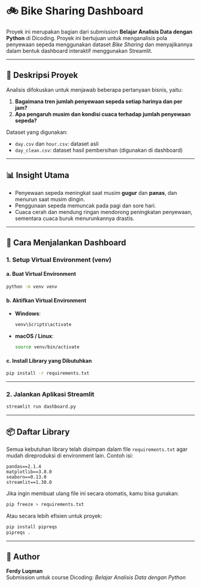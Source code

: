 # 🚲 Bike Sharing Dashboard

Proyek ini merupakan bagian dari submission **Belajar Analisis Data dengan Python** di Dicoding. Proyek ini bertujuan untuk menganalisis pola penyewaan sepeda menggunakan dataset *Bike Sharing* dan menyajikannya dalam bentuk dashboard interaktif menggunakan Streamlit.

---

## 📌 Deskripsi Proyek

Analisis difokuskan untuk menjawab beberapa pertanyaan bisnis, yaitu:

1. **Bagaimana tren jumlah penyewaan sepeda setiap harinya dan per jam?**
2. **Apa pengaruh musim dan kondisi cuaca terhadap jumlah penyewaan sepeda?**

Dataset yang digunakan:
- `day.csv` dan `hour.csv`: dataset asli
- `day_clean.csv`: dataset hasil pembersihan (digunakan di dashboard)

---

## 📊 Insight Utama

- Penyewaan sepeda meningkat saat musim **gugur** dan **panas**, dan menurun saat musim dingin.
- Penggunaan sepeda memuncak pada pagi dan sore hari.
- Cuaca cerah dan mendung ringan mendorong peningkatan penyewaan, sementara cuaca buruk menurunkannya drastis.

---

## 🚀 Cara Menjalankan Dashboard

### 1. Setup Virtual Environment (venv)

#### a. Buat Virtual Environment
```bash
python -m venv venv
```

#### b. Aktifkan Virtual Environment
- **Windows**:
  ```bash
  venv\Scripts\activate
  ```
- **macOS / Linux**:
  ```bash
  source venv/bin/activate
  ```

#### c. Install Library yang Dibutuhkan
```bash
pip install -r requirements.txt
```

---

### 2. Jalankan Aplikasi Streamlit

```bash
streamlit run dashboard.py
```

---

## 📦 Daftar Library

Semua kebutuhan library telah disimpan dalam file `requirements.txt` agar mudah direproduksi di environment lain. Contoh isi:

```
pandas==2.1.4
matplotlib==3.8.0
seaborn==0.13.0
streamlit==1.30.0
```

Jika ingin membuat ulang file ini secara otomatis, kamu bisa gunakan:

```bash
pip freeze > requirements.txt
```

Atau secara lebih efisien untuk proyek:
```bash
pip install pipreqs
pipreqs .
```

---

## 👤 Author
**Ferdy Luqman**  
Submission untuk course Dicoding: *Belajar Analisis Data dengan Python*
